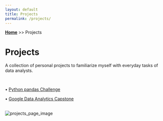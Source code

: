 ```yaml
---
layout: default
title: Projects
permalink: /projects/
---
```

**[Home](https://xyjiang970.github.io/)** >> Projects
# Projects
A collection of personal projects to familiarize myself with everyday tasks of data analysts.

<br>

• [Python pandas Challenge](https://xyjiang970.github.io/projects/pandas_project_challenge/pandas.html)

• [Google Data Analytics Capstone](#)

<br>


<img src="../projects_page_image.png" alt="projects_page_image">
